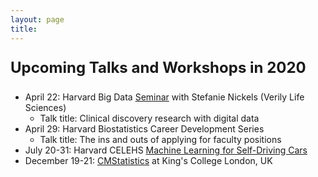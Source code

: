 ```yaml
---
layout: page
title: 
---
```




<p style="font-size:18pt;"><b>Upcoming Talks and Workshops in 2020</b></p> 

* April 22: Harvard Big Data [Seminar](https://twitter.com/HarvardBigData/status/1235246030414807040/photo/1) with Stefanie Nickels (Verily Life Sciences)
  * Talk title: Clinical discovery research with digital data
* April 29: Harvard Biostatistics Career Development Series 
  * Talk title: The ins and outs of applying for faculty positions
* July 20-31: Harvard CELEHS [Machine Learning for Self-Driving Cars](https://www.hsph.harvard.edu/biostatistics/machine-learning-for-self-driving-cars/)
* December 19-21: [CMStatistics](http://cmstatistics.org/CMStatistics2020/) at King's College London, UK


